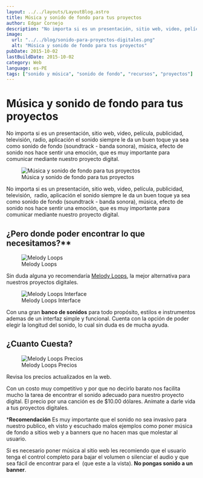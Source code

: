 ```yaml
---
layout: ../../layouts/LayoutBlog.astro
title: Música y sonido de fondo para tus proyectos
author: Edgar Cornejo
description: "No importa si es un presentación, sitio web, video, película, publicidad, televisión, radio, aplicación el sonido siempre le da un buen toque ya sea como sonido de fondo (soundtrack - banda sonora), música, efecto de sonido nos hace sentir una emoción, que es muy importante para comunicar mediante nuestro proyecto digital."
image:
  url: "../../blog/sonido-para-proyectos-digitales.png"
  alt: "Música y sonido de fondo para tus proyectos"
pubDate: 2015-10-02
lastBuildDate: 2015-10-02
category: Web
language: es-PE
tags: ["sonido y música", "sonido de fondo", "recursos", "proyectos"]
---
```


# Música y sonido de fondo para tus proyectos

No importa si es un presentación, sitio web, video, película, publicidad, televisión, radio, aplicación el sonido siempre le da un buen toque ya sea como sonido de fondo (soundtrack - banda sonora), música, efecto de sonido nos hace sentir una emoción, que es muy importante para comunicar mediante nuestro proyecto digital.

<figure>
  <img src="../../blog/sonido-para-proyectos-digitales.png" alt="Música y sonido de fondo para tus proyectos"/>
  <figcaption>Música y sonido de fondo para tus proyectos</figcaption>
</figure>

No importa si es un presentación, sitio web, video, película, publicidad, televisión,  radio, aplicación el sonido siempre le da un buen toque ya sea como sonido de fondo (soundtrack - banda sonora), música, efecto de sonido nos hace sentir una emoción, que es muy importante para comunicar mediante nuestro proyecto digital.

## ¿Pero donde poder encontrar lo que necesitamos?**

<figure>
  <img src="../../blog/melodyloops.gif" alt="Melody Loops"/>
  <figcaption>Melody Loops</figcaption>
</figure>

Sin duda alguna yo recomendaría [Melody Loops](http://www.melodyloops.com/), la mejor alternativa para nuestros proyectos digitales.

<figure>
  <img src="../../blog/melodyloops-interface.jpg" alt="Melody Loops Interface"/>
  <figcaption>Melody Loops Interface</figcaption>
</figure>

Con una gran **banco de sonidos** para todo propósito, estilos e instrumentos ademas de un interfaz simple y funcional. Cuenta con la opción de poder elegir la longitud del sonido, lo cual sin duda es de mucha ayuda.

## ¿Cuanto Cuesta?

<figure>
  <img src="../../blog/melodyloops-precios.jpg" alt="Melody Loops Precios"/>
  <figcaption>Melody Loops Precios</figcaption>
</figure>

Revisa los precios actualizados en la web.

Con un costo muy competitivo y por que no decirlo barato nos facilita mucho la tarea de encontrar el sonido adecuado para nuestro proyecto digital. El precio por una canción es de $10.00 dólares.
Anímate a darle vida a tus proyectos digitales.

***Recomendación**
Es muy importante que el sonido no sea invasivo para nuestro publico, eh visto y escuchado malos ejemplos como poner música de fondo a sitios web y a banners que no hacen mas que molestar al usuario.

Si es necesario poner música al sitio web les recomiendo que el usuario tenga el control completo para bajar el volumen o silenciar el audio y que sea fácil de encontrar para el  (que este a la vista). **No pongas sonido a un banner**.